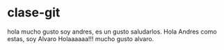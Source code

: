 # clase-git
hola mucho gusto soy andres, es un gusto saludarlos.
Hola Andres como estas, soy Alvaro
Holaaaaaa!!!
mucho gusto alvaro.
